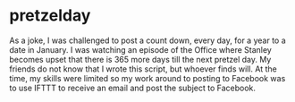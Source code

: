 pretzelday
==========

As a joke, I was challenged to post a count down, every day, for a year to a date in January. I was watching an episode of the Office where Stanley becomes upset that there is 365 more days till the next pretzel day. My friends do not know that I wrote this script, but whoever finds will. At the time, my skills were limited so my work around to posting to Facebook was to use IFTTT to receive an email and post the subject to Facebook.
